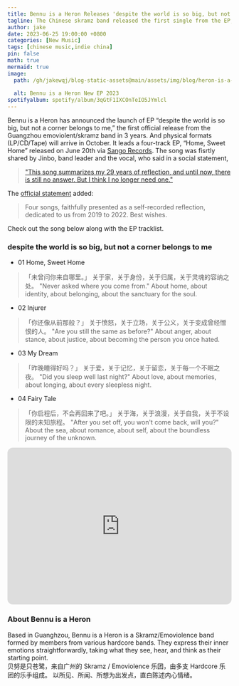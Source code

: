 ```yaml
---
title: Bennu is a Heron Releases 'despite the world is so big, but not a corner belongs to me' EP
tagline: The Chinese skramz band released the first single from the EP, "Home, Sweet Home", earlier 
author: jake
date: 2023-06-25 19:00:00 +0800
categories: [New Music]
tags: [chinese music,indie china]
pin: false
math: true
mermaid: true
image:
  path: /gh/jakewqj/blog-static-assets@main/assets/img/blog/heron-is-a-heron-ep-2023.png
  
  alt: Bennu is a Heron New EP 2023
spotifyalbum: spotify/album/3qGtF1IXCOnTeIO5JYmlcl
---
```


Bennu is a Heron has announced the launch of EP “despite the world is so big, but not a corner belongs to me,” the first official release from the Guangzhou emoviolent/skramz band in 3 years. And physical formats (LP/CD/Tape)  will arrive in October. It leads a four-track EP, “Home, Sweet Home” released on June 20th via [Sango Records](https://sangorecords.thebase.in/). The song was fisrtly shared by Jinbo, band leader and the vocal, who said in a social statement, 
> ["This song summarizes my 29 years of reflection, and until now, there is still no answer. But I think I no longer need one."](/ "这首歌概括了我29年的总结，至今仍无答案，但我想已经不需要了。")  

The [official statement](https://sangorecords.bandcamp.com/album/despite-the-world-is-so-big-but-not-a-corner-belongs-to-me) added:  

> Four songs, faithfully presented as a self-recorded reflection, dedicated to us from 2019 to 2022. Best wishes.  

Check out the song below along with the EP tracklist.  


### despite the world is so big, but not a corner belongs to me
- 01 Home, Sweet Home 
> 「未曾问你来自哪里。」
关于家，关于身份，关于归属，关于灵魂的容纳之处。
"Never asked where you come from."
About home, about identity, about belonging, about the sanctuary for the soul.

- 02 Injurer 
> 「你还像从前那般？」
关于愤怒，关于立场，关于公义，关于变成曾经憎恨的人。
"Are you still the same as before?"
About anger, about stance, about justice, about becoming the person you once hated.

- 03 My Dream 
> 「昨晚睡得好吗？」
关于爱，关于记忆，关于留恋，关于每一个不眠之夜。
"Did you sleep well last night?"
About love, about memories, about longing, about every sleepless night.

- 04 Fairy Tale
> 「你启程后，不会再回来了吧。」
关于海，关于浪漫，关于自我，关于不设限的未知旅程。
"After you set off, you won't come back, will you?"
About the sea, about romance, about self, about the boundless journey of the unknown.

<iframe style="border-radius:12px" src="https://open.spotify.com/embed/album/3qGtF1IXCOnTeIO5JYmlcl?utm_source=generator" width="100%" height="352" frameBorder="0" allowfullscreen="" allow="autoplay; clipboard-write; encrypted-media; fullscreen; picture-in-picture" loading="lazy"></iframe>

### About Bennu is a Heron
Based in Guanghzou, Bennu is a Heron is a Skramz/Emoviolence band formed by members from various hardcore bands. They express their inner emotions straightforwardly, taking what they see, hear, and think as their starting point.
<br>
贝努是只苍鹭，来自广州的 Skramz / Emoviolence 乐团，由多支 Hardcore 乐团的乐手组成。 以所见、所闻、所想为出发点，直白陈述内心情绪。
